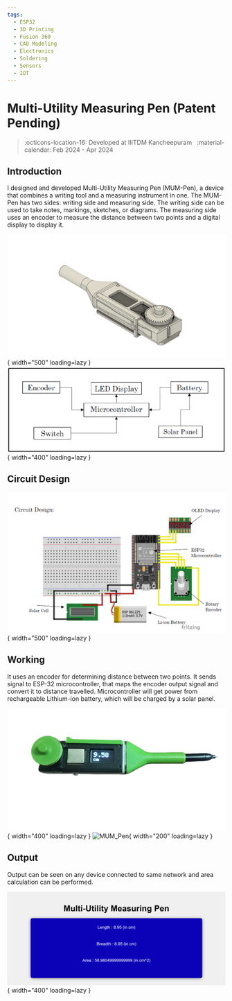 ```yaml
---
tags:
  - ESP32
  - 3D Printing
  - Fusion 360
  - CAD Modeling
  - Electronics
  - Soldering
  - Sensors
  - IOT
---
```

# Multi-Utility Measuring Pen (Patent Pending)
> :octicons-location-16: Developed at IIITDM Kancheepuram &nbsp;
> :material-calendar: Feb 2024 - Apr 2024 &nbsp;

## Introduction
I designed and developed Multi-Utility Measuring Pen (MUM-Pen), a device that combines a writing tool and a measuring instrument in one. The MUM-Pen has two sides: writing side and measuring side. The writing side can be used to take notes, markings, sketches, or diagrams. The measuring side uses an encoder to measure the distance between two points and a digital display to display it.

![MUM_Pen](MUMPen_v62.png){ width="500" loading=lazy } ![MUM_Pen](image1.png){ width="400" loading=lazy }

## Circuit Design

![circuit](image.png){ width="500" loading=lazy }

## Working
It uses an encoder for determining distance between two points. It sends signal to ESP-32 microcontroller, that maps the encoder output signal and convert it to distance travelled. Microcontroller will get power from rechargeable Lithium-ion battery, which will be charged by a solar panel.

![MUM_Pen](mum_pen.png){ width="400" loading=lazy } ![MUM_Pen](mum_pen.gif){ width="200" loading=lazy }

## Output
Output can be seen on any device connected to same network and area calculation can be performed.

![web](Web_Interface.png){ width="400" loading=lazy }